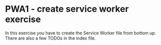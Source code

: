 # PWA1 - create service worker exercise

In this exercise you have to create the Service Worker file from bottom up. There are also a few TODOs in the index file. 
